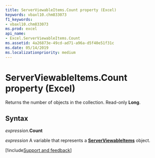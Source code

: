 ```yaml
---
title: ServerViewableItems.Count property (Excel)
keywords: vbaxl10.chm833073
f1_keywords:
- vbaxl10.chm833073
ms.prod: excel
api_name:
- Excel.ServerViewableItems.Count
ms.assetid: 4a26873e-49cd-ad71-a96a-d5f40e51f31c
ms.date: 05/14/2019
ms.localizationpriority: medium
---
```



# ServerViewableItems.Count property (Excel)

Returns the number of objects in the collection. Read-only **Long**.


## Syntax

_expression_.**Count**

_expression_ A variable that represents a **[ServerViewableItems](Excel.ServerViewableItems.md)** object.




[!include[Support and feedback](~/includes/feedback-boilerplate.md)]